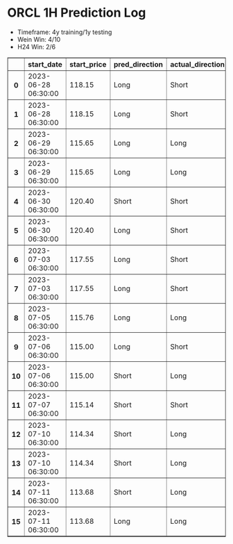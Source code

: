 <h1>ORCL 1H Prediction Log</h1>

* Timeframe: 4y training/1y testing
* Wein Win: 4/10
* H24  Win: 2/6
<table border="1" class="dataframe">
  <thead>
    <tr style="text-align: right;">
      <th></th>
      <th>start_date</th>
      <th>start_price</th>
      <th>pred_direction</th>
      <th>actual_direction</th>
      <th>end_date</th>
      <th>end_price</th>
      <th>difference</th>
      <th>model_type</th>
    </tr>
  </thead>
  <tbody>
    <tr>
      <th>0</th>
      <td>2023-06-28 06:30:00</td>
      <td>118.15</td>
      <td>Long</td>
      <td>Short</td>
      <td>2023-06-28 12:00:00</td>
      <td>116.57</td>
      <td>-1.58</td>
      <td>Wein</td>
    </tr>
    <tr>
      <th>1</th>
      <td>2023-06-28 06:30:00</td>
      <td>118.15</td>
      <td>Long</td>
      <td>Short</td>
      <td>2023-06-28 12:00:00</td>
      <td>116.57</td>
      <td>-1.58</td>
      <td>H24</td>
    </tr>
    <tr>
      <th>2</th>
      <td>2023-06-29 06:30:00</td>
      <td>115.65</td>
      <td>Long</td>
      <td>Long</td>
      <td>2023-06-29 12:00:00</td>
      <td>115.69</td>
      <td>2.13</td>
      <td>H24</td>
    </tr>
    <tr>
      <th>3</th>
      <td>2023-06-29 06:30:00</td>
      <td>115.65</td>
      <td>Long</td>
      <td>Long</td>
      <td>2023-06-29 12:00:00</td>
      <td>115.69</td>
      <td>2.13</td>
      <td>Wein</td>
    </tr>
    <tr>
      <th>4</th>
      <td>2023-06-30 06:30:00</td>
      <td>120.40</td>
      <td>Short</td>
      <td>Short</td>
      <td>2023-06-30 12:00:00</td>
      <td>120.29</td>
      <td>-1.31</td>
      <td>Wein</td>
    </tr>
    <tr>
      <th>5</th>
      <td>2023-06-30 06:30:00</td>
      <td>120.40</td>
      <td>Long</td>
      <td>Short</td>
      <td>2023-06-30 12:00:00</td>
      <td>120.29</td>
      <td>-1.31</td>
      <td>H24</td>
    </tr>
    <tr>
      <th>6</th>
      <td>2023-07-03 06:30:00</td>
      <td>117.55</td>
      <td>Long</td>
      <td>Short</td>
      <td>2023-07-03 12:00:00</td>
      <td>117.16</td>
      <td>-0.39</td>
      <td>H24</td>
    </tr>
    <tr>
      <th>7</th>
      <td>2023-07-03 06:30:00</td>
      <td>117.55</td>
      <td>Long</td>
      <td>Short</td>
      <td>2023-07-03 12:00:00</td>
      <td>117.16</td>
      <td>-0.39</td>
      <td>Wein</td>
    </tr>
    <tr>
      <th>8</th>
      <td>2023-07-05 06:30:00</td>
      <td>115.76</td>
      <td>Long</td>
      <td>Long</td>
      <td>2023-07-05 10:00:00</td>
      <td>115.83</td>
      <td>0.07</td>
      <td>H24</td>
    </tr>
    <tr>
      <th>9</th>
      <td>2023-07-06 06:30:00</td>
      <td>115.00</td>
      <td>Long</td>
      <td>Short</td>
      <td>2023-07-06 07:00:00</td>
      <td>114.86</td>
      <td>-0.14</td>
      <td>H24</td>
    </tr>
    <tr>
      <th>10</th>
      <td>2023-07-06 06:30:00</td>
      <td>115.00</td>
      <td>Short</td>
      <td>Long</td>
      <td>2023-07-06 12:00:00</td>
      <td>115.49</td>
      <td>0.49</td>
      <td>Wein</td>
    </tr>
    <tr>
      <th>11</th>
      <td>2023-07-07 06:30:00</td>
      <td>115.14</td>
      <td>Short</td>
      <td>Short</td>
      <td>2023-07-07 07:00:00</td>
      <td>115.10</td>
      <td>-0.04</td>
      <td>Wein</td>
    </tr>
    <tr>
      <th>12</th>
      <td>2023-07-10 06:30:00</td>
      <td>114.34</td>
      <td>Short</td>
      <td>Long</td>
      <td>2023-07-10 07:00:00</td>
      <td>114.54</td>
      <td>0.20</td>
      <td>Wein</td>
    </tr>
    <tr>
      <th>13</th>
      <td>2023-07-10 06:30:00</td>
      <td>114.34</td>
      <td>Short</td>
      <td>Long</td>
      <td>2023-07-10 07:00:00</td>
      <td>114.54</td>
      <td>0.20</td>
      <td>Wein</td>
    </tr>
    <tr>
      <th>14</th>
      <td>2023-07-11 06:30:00</td>
      <td>113.68</td>
      <td>Short</td>
      <td>Long</td>
      <td>2023-07-11 07:00:00</td>
      <td>113.74</td>
      <td>0.06</td>
      <td>Wein</td>
    </tr>
    <tr>
      <th>15</th>
      <td>2023-07-11 06:30:00</td>
      <td>113.68</td>
      <td>Long</td>
      <td>Long</td>
      <td>2023-07-11 12:00:00</td>
      <td>114.43</td>
      <td>0.75</td>
      <td>Wein</td>
    </tr>
  </tbody>
</table>